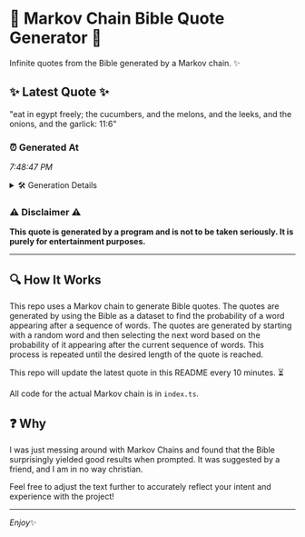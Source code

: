 # 📖 Markov Chain Bible Quote Generator 📖

Infinite quotes from the Bible generated by a Markov chain. ✨

## ✨ Latest Quote ✨
"eat in egypt freely; the cucumbers, and the melons, and the leeks, and the onions, and the garlick: 11:6"

### ⏰ Generated At
*7:48:47 PM*

<details>
    <summary>🛠️ Generation Details</summary>
    <p>
        <strong>🌱 Seed:</strong> eat<br>
        <strong>🔄 Iterations:</strong> 18<br>
        <strong>📜 Context History:</strong><br>[ eat ]: in<br>[ eat, in ]: egypt<br>[ eat, in, egypt ]: freely;<br>[ eat, in, egypt, freely; ]: the<br>[ eat, in, egypt, freely;, the ]: cucumbers,<br>[ eat, in, egypt, freely;, the, cucumbers, ]: and<br>[ in, egypt, freely;, the, cucumbers,, and ]: the<br>[ egypt, freely;, the, cucumbers,, and, the ]: melons,<br>[ freely;, the, cucumbers,, and, the, melons, ]: and<br>[ the, cucumbers,, and, the, melons,, and ]: the<br>[ cucumbers,, and, the, melons,, and, the ]: leeks,<br>[ and, the, melons,, and, the, leeks, ]: and<br>[ the, melons,, and, the, leeks,, and ]: the<br>[ melons,, and, the, leeks,, and, the ]: onions,<br>[ and, the, leeks,, and, the, onions, ]: and<br>[ the, leeks,, and, the, onions,, and ]: the<br>[ leeks,, and, the, onions,, and, the ]: garlick:<br>[ and, the, onions,, and, the, garlick: ]: 11:6<br>
    </p>
</details>

### ⚠️ Disclaimer ⚠️
**This quote is generated by a program and is not to be taken seriously. It is purely for entertainment purposes.**

---

## 🔍 How It Works

This repo uses a Markov chain to generate Bible quotes. The quotes are generated by using the Bible as a dataset to find the probability of a word appearing after a sequence of words. The quotes are generated by starting with a random word and then selecting the next word based on the probability of it appearing after the current sequence of words. This process is repeated until the desired length of the quote is reached.

This repo will update the latest quote in this README every 10 minutes. ⏳

All code for the actual Markov chain is in `index.ts`.

## ❓ Why

I was just messing around with Markov Chains and found that the Bible surprisingly yielded good results when prompted. 
It was suggested by a friend, and I am in no way christian.

Feel free to adjust the text further to accurately reflect your intent and experience with the project!

---

*Enjoy*✨
